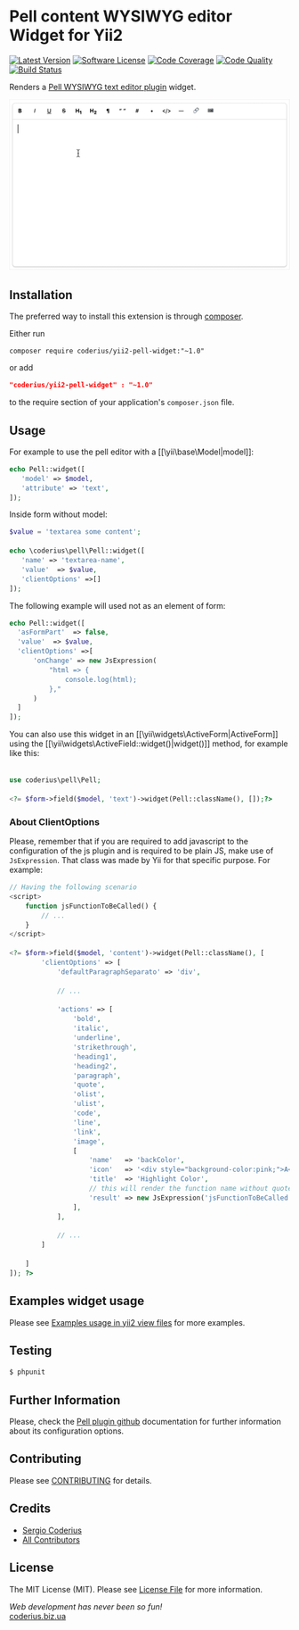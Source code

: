 Pell content WYSIWYG editor Widget for Yii2
===========================================

[![Latest Version](https://img.shields.io/github/release/coderius/yii2-pell-widget.svg?style=flat-square)](https://github.com/coderius/yii2-pell-widget/releases)
[![Software License](https://img.shields.io/github/license/coderius/yii2-pell-widget)](LICENSE.md)
[![Code Coverage](https://scrutinizer-ci.com/g/coderius/yii2-pell-widget/badges/coverage.png?b=master)](https://scrutinizer-ci.com/g/coderius/yii2-pell-widget/?branch=master)
[![Code Quality](https://img.shields.io/scrutinizer/quality/g/coderius/yii2-pell-widget.svg?style=flat-square)](https://scrutinizer-ci.com/g/coderius/yii2-pell-widget/?branch=master)
[![Build Status](https://scrutinizer-ci.com/g/coderius/yii2-pell-widget/badges/build.png?b=master)](https://scrutinizer-ci.com/g/coderius/yii2-pell-widget/build-status/master)

Renders a [Pell WYSIWYG text editor plugin](https://github.com/jaredreich/pell) widget.

![Live demo](https://raw.githubusercontent.com/jaredreich/pell/master/demo.gif?raw=true "Demo")

## Installation

The preferred way to install this extension is through [composer](http://getcomposer.org/download/).

Either run

```
composer require coderius/yii2-pell-widget:"~1.0"
```
or add

```json
"coderius/yii2-pell-widget" : "~1.0"
```

to the require section of your application's `composer.json` file.

## Usage

For example to use the pell editor with a [[\yii\base\Model|model]]:

 ```php
echo Pell::widget([
    'model' => $model,
    'attribute' => 'text',
]);
  ```
 
Inside form without model:

 ```php
$value = 'textarea some content';

echo \coderius\pell\Pell::widget([
    'name' => 'textarea-name',
    'value'  => $value,
    'clientOptions' =>[]
]);
```

The following example will used not as an element of form:
 
  ```php
echo Pell::widget([
    'asFormPart'  => false,
    'value'  => $value,
    'clientOptions' =>[
        'onChange' => new JsExpression(
            "html => {
                console.log(html);
            },"
        )
    ]
]);
  ```
  
You can also use this widget in an [[\yii\widgets\ActiveForm|ActiveForm]] using the [[\yii\widgets\ActiveField::widget()|widget()]] method, for example like this:

```php

use coderius\pell\Pell;

<?= $form->field($model, 'text')->widget(Pell::className(), []);?>
```

### About ClientOptions 

Please, remember that if you are required to add javascript to the configuration of the js plugin and is required to be 
plain JS, make use of `JsExpression`. That class was made by Yii for that specific purpose. For example:
 
```php 
// Having the following scenario
<script> 
    function jsFunctionToBeCalled() {
        // ...
    }
</script>

<?= $form->field($model, 'content')->widget(Pell::className(), [
        'clientOptions' => [
            'defaultParagraphSeparato' => 'div',

            // ...

            'actions' => [
                'bold',
                'italic',
                'underline',
                'strikethrough',
                'heading1',
                'heading2',
                'paragraph',
                'quote',
                'olist',
                'ulist',
                'code',
                'line',
                'link',
                'image',
                [
                    'name'   => 'backColor',
                    'icon'   => '<div style="background-color:pink;">A</div>',
                    'title'  => 'Highlight Color',
                    // this will render the function name without quotes on the configuration options of the plugin
                    'result' => new JsExpression('jsFunctionToBeCalled')
                ],
            ],
            
            // ...
        ]
        
    ]
]); ?>
```

## Examples widget usage
Please see [Examples usage in yii2 view files](https://github.com/coderius/yii2-pell-widget/blob/master/examples/some-yii2-view.php) for more examples.

## Testing

``` bash
$ phpunit
```

## Further Information

Please, check the [Pell plugin github](https://github.com/jaredreich/pell) documentation for further 
information about its configuration options.

## Contributing

Please see [CONTRIBUTING](CONTRIBUTING.md) for details.

## Credits

- [Sergio Coderius](https://github.com/coderius)
- [All Contributors](../../contributors)

## License

The MIT License (MIT). Please see [License File](LICENSE.md) for more information.
 
<i>Web development has never been so fun!</i>  
[coderius.biz.ua](https://coderius.biz.ua)
